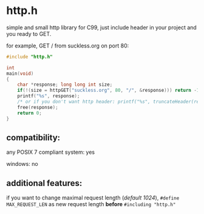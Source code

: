 # http.h
simple and small http library for C99,
just include header in your project and you ready to GET.

for example, GET / from suckless.org on port 80:
```c
#include "http.h"

int
main(void)
{
	char *response; long long int size;
	if(!(size = httpGET("suckless.org", 80, "/", &response))) return -1;
	printf("%s", response);
	/* or if you don't want http header: printf("%s", truncateHeader(response)); */
	free(response);
	return 0;
}
```
## compatibility:
any POSIX 7 compliant system: yes

windows: no

## additional features:
if you want to change maximal request length (*default 1024*), `#define MAX_REQUEST_LEN` as new request length __before__ `#including "http.h"`
